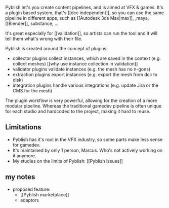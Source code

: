 Pyblish let's you create content pipelines, and is aimed at VFX & games.
It's a plugin based system, that's [[dcc independent]], so you can use the same pipeline in different apps, such as [[Autodesk 3ds Max|max]], ,maya, [[Blender]], substance, …

It's great especially for [[validation]], so artists can run the tool and it will tell them what's wrong with their file.

Pyblish is created around the concept of plugins:
- collector plugins collect instances, which are saved in the context
	  (e.g. collect meshes) 
	  [[why use instance collection in validation]]
- validator plugins validate instances
	  (e.g. the mesh has no n-gons)
- extraction plugins export instances
	  (e.g. export the mesh from dcc to disk)
- integration plugins handle various integrations
	  (e.g. update Jira or the CMS for the mesh) 

The plugin workflow is very powerful, allowing for the creation of a more modular pipeline. Whereas the traditional gamedev pipeline is often unique for each studio and hardcoded to the project, making it hard to reuse.

## Limitations
- Pyblish has it's root in the VFX industry, so some parts make less sense for gamedev.
- It's maintained by only 1 person, Marcus. Who's not actively working on it anymore.
- My studies on the limits of Pyblish: [[Pyblish issues]]

## my notes
- proposed feature: 
	- [[Pyblish marketplace]]
	- adaptors